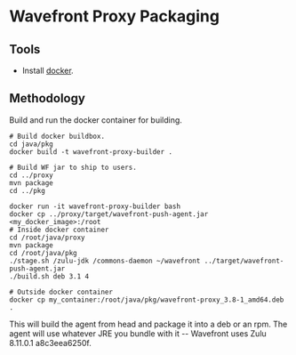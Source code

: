 Wavefront Proxy Packaging
=========================

Tools
-----
* Install [docker](https://www.docker.com/).

Methodology
-----------
Build and run the docker container for building.

    # Build docker buildbox.
    cd java/pkg
    docker build -t wavefront-proxy-builder .

    # Build WF jar to ship to users.
    cd ../proxy
    mvn package
    cd ../pkg

    docker run -it wavefront-proxy-builder bash
    docker cp ../proxy/target/wavefront-push-agent.jar <my_docker_image>:/root
    # Inside docker container
    cd /root/java/proxy
    mvn package
    cd /root/java/pkg
    ./stage.sh /zulu-jdk /commons-daemon ~/wavefront ../target/wavefront-push-agent.jar
    ./build.sh deb 3.1 4

    # Outside docker container
    docker cp my_container:/root/java/pkg/wavefront-proxy_3.8-1_amd64.deb .

This will build the agent from head and package it into a deb or an rpm. The agent will use whatever JRE
you bundle with it -- Wavefront uses Zulu 8.11.0.1 a8c3eea6250f.
